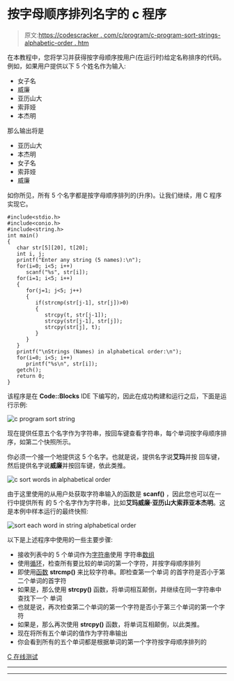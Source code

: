 # 按字母顺序排列名字的 c 程序

> 原文:[https://codescracker . com/c/program/c-program-sort-strings-alphabetic-order . htm](https://codescracker.com/c/program/c-program-sort-strings-alphabetical-order.htm)

在本教程中，您将学习并获得按字母顺序按用户(在运行时)给定名称排序的代码。例如，如果用户提供以下 5 个姓名作为输入:

*   女子名
*   威廉
*   亚历山大
*   索菲娅
*   本杰明

那么输出将是

*   亚历山大
*   本杰明
*   女子名
*   索菲娅
*   威廉

如你所见，所有 5 个名字都是按字母顺序排列的(升序)。让我们继续，用 C 程序实现它。

```
#include<stdio.h>
#include<conio.h>
#include<string.h>
int main()
{
   char str[5][20], t[20];
   int i, j;
   printf("Enter any string (5 names):\n");
   for(i=0; i<5; i++)
      scanf("%s", str[i]);
   for(i=1; i<5; i++)
   {
      for(j=1; j<5; j++)
      {
         if(strcmp(str[j-1], str[j])>0)
         {
            strcpy(t, str[j-1]);
            strcpy(str[j-1], str[j]);
            strcpy(str[j], t);
         }
      }
   }
   printf("\nStrings (Names) in alphabetical order:\n");
   for(i=0; i<5; i++)
      printf("%s\n", str[i]);
   getch();
   return 0;
}

```

该程序是在 **Code::Blocks** IDE 下编写的，因此在成功构建和运行之后，下面是运行示例:

![c program sort string](../Images/f5d111a3799fa2e03fe07b890d009a8d.png)

现在提供任意五个名字作为字符串，按回车键查看字符串，每个单词按字母顺序排序，如第二个快照所示。

你必须一个接一个地提供这 5 个名字。也就是说，提供名字说**艾玛**并按 回车键，然后提供名字说**威廉**并按回车键，依此类推。

![c sort words in alphabetical order](../Images/5d64cc7a13ac00626051de0fb891ba8d.png)

由于这里使用的从用户处获取字符串输入的函数是 **scanf()** ，因此您也可以在一行中提供所有 的 5 个名字作为字符串，比如**艾玛威廉·亚历山大索菲亚本杰明**。这是本例中样本运行的最终快照:

![sort each word in string alphabetical order](../Images/16f7af64eda4560f5570dc484b0f0f9e.png)

以下是上述程序中使用的一些主要步骤:

*   接收列表中的 5 个单词作为[字符串](/c/c-strings.htm)使用 字符串[数组](/c/c-arrays.htm)
*   使用[循环](/c/c-for-loop.htm)，检查所有要比较的单词的第一个字符，并按字母顺序排列
*   即使用[函数](/c/c-functions.htm) **strcmp()** 来比较字符串。即检查第一个单词 的首字符是否小于第二个单词的首字符
*   如果是，那么使用 **strcpy()** 函数，将单词相互颠倒，并继续在同一字符串中查找下一个 单词
*   也就是说，再次检查第二个单词的第一个字符是否小于第三个单词的第一个字符
*   如果是，那么再次使用 **strcpy()** 函数，将单词互相颠倒，以此类推。
*   现在将所有五个单词的值作为字符串输出
*   你会看到所有的五个单词都是根据单词的第一个字符按字母顺序排列的

[C 在线测试](/exam/showtest.php?subid=2)

* * *

* * *